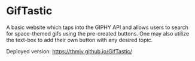 # GifTastic

A basic website which taps into the GIPHY API and allows users to search for space-themed gifs using the pre-created buttons.  One may also utilize the text-box to add their own button with any desired topic.

Deployed version: https://thmiv.github.io/GifTastic/
